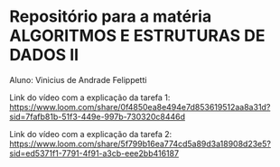 # Repositório para a matéria ALGORITMOS E ESTRUTURAS DE DADOS II

Aluno: Vinicius de Andrade Felippetti 

Link do vídeo com a explicação da tarefa 1: 
 https://www.loom.com/share/0f4850ea8e494e7d853619512aa8a31d?sid=7fafb81b-51f3-449e-997b-730320c8446d


Link do vídeo com a explicação da tarefa 2: 
 https://www.loom.com/share/5f799b16ea774cd5a89d3a18908d23e5?sid=ed5371f1-7791-4f91-a3cb-eee2bb416187
